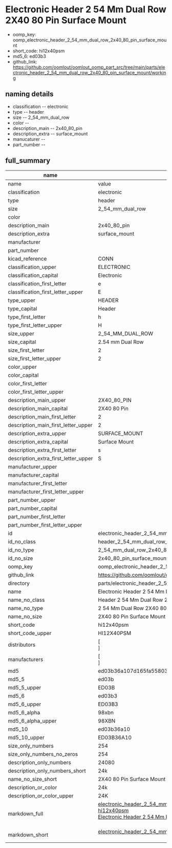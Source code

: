 # Electronic Header 2 54 Mm Dual Row 2X40 80 Pin Surface Mount

  
* oomp_key: oomp_electronic_header_2_54_mm_dual_row_2x40_80_pin_surface_mount 
* short_code: hi12x40psm
* md5_6: ed03b3  
* github_link: https://github.com/oomlout/oomlout_oomp_part_src/tree/main/parts/electronic_header_2_54_mm_dual_row_2x40_80_pin_surface_mount/working  
## naming details
* classification -- electronic
* type -- header
* size -- 2_54_mm_dual_row
* color -- 
* description_main -- 2x40_80_pin
* description_extra -- surface_mount
* manucaturer -- 
* part_number -- 





## full_summary
| name | value | 
| --- | --- | 
| name | value | 
| classification | electronic | 
| type | header | 
| size | 2_54_mm_dual_row | 
| color |  | 
| description_main | 2x40_80_pin | 
| description_extra | surface_mount | 
| manufacturer |  | 
| part_number |  | 
| kicad_reference | CONN | 
| classification_upper | ELECTRONIC | 
| classification_capital | Electronic | 
| classification_first_letter | e | 
| classification_first_letter_upper | E | 
| type_upper | HEADER | 
| type_capital | Header | 
| type_first_letter | h | 
| type_first_letter_upper | H | 
| size_upper | 2_54_MM_DUAL_ROW | 
| size_capital | 2.54 mm Dual Row | 
| size_first_letter | 2 | 
| size_first_letter_upper | 2 | 
| color_upper |  | 
| color_capital |  | 
| color_first_letter |  | 
| color_first_letter_upper |  | 
| description_main_upper | 2X40_80_PIN | 
| description_main_capital | 2X40 80 Pin | 
| description_main_first_letter | 2 | 
| description_main_first_letter_upper | 2 | 
| description_extra_upper | SURFACE_MOUNT | 
| description_extra_capital | Surface Mount | 
| description_extra_first_letter | s | 
| description_extra_first_letter_upper | S | 
| manufacturer_upper |  | 
| manufacturer_capital |  | 
| manufacturer_first_letter |  | 
| manufacturer_first_letter_upper |  | 
| part_number_upper |  | 
| part_number_capital |  | 
| part_number_first_letter |  | 
| part_number_first_letter_upper |  | 
| id | electronic_header_2_54_mm_dual_row_2x40_80_pin_surface_mount | 
| id_no_class | header_2_54_mm_dual_row_2x40_80_pin_surface_mount | 
| id_no_type | 2_54_mm_dual_row_2x40_80_pin_surface_mount | 
| id_no_size | 2x40_80_pin_surface_mount | 
| oomp_key | oomp_electronic_header_2_54_mm_dual_row_2x40_80_pin_surface_mount | 
| github_link | https://github.com/oomlout/oomlout_oomp_part_src/tree/main/parts/electronic_header_2_54_mm_dual_row_2x40_80_pin_surface_mount/working | 
| directory | parts/electronic_header_2_54_mm_dual_row_2x40_80_pin_surface_mount | 
| name | Electronic Header 2 54 Mm Dual Row 2X40 80 Pin Surface Mount | 
| name_no_class | Header 2 54 Mm Dual Row 2X40 80 Pin Surface Mount | 
| name_no_type | 2 54 Mm Dual Row 2X40 80 Pin Surface Mount | 
| name_no_size | 2X40 80 Pin Surface Mount | 
| short_code | hi12x40psm | 
| short_code_upper | HI12X40PSM | 
| distributors | [<br>] | 
| manufacturers | [<br>] | 
| md5 | ed03b36a107d165fa558038a1945f7a3 | 
| md5_5 | ed03b | 
| md5_5_upper | ED03B | 
| md5_6 | ed03b3 | 
| md5_6_upper | ED03B3 | 
| md5_6_alpha | 98xbn | 
| md5_6_alpha_upper | 98XBN | 
| md5_10 | ed03b36a10 | 
| md5_10_upper | ED03B36A10 | 
| size_only_numbers | 254 | 
| size_only_numbers_no_zeros | 254 | 
| description_only_numbers | 24080 | 
| description_only_numbers_short | 24k | 
| name_no_size_short | 2X40 80 Pin Surface Mount | 
| description_or_color | 24k | 
| description_or_color_upper | 24K | 
| markdown_full | [electronic_header_2_54_mm_dual_row_2x40_80_pin_surface_mount](https://github.com/oomlout/oomlout_oomp_part_src/tree/main/parts/electronic_header_2_54_mm_dual_row_2x40_80_pin_surface_mount/working)<br>[hi12x40psm](https://github.com/oomlout/oomlout_oomp_part_src/tree/main/parts/electronic_header_2_54_mm_dual_row_2x40_80_pin_surface_mount/working)<br>[Electronic Header 2 54 Mm Dual Row 2X40 80 Pin Surface Mount](https://github.com/oomlout/oomlout_oomp_part_src/tree/main/parts/electronic_header_2_54_mm_dual_row_2x40_80_pin_surface_mount/working)<br><br> | 
| markdown_short | [electronic_header_2_54_mm_dual_row_2x40_80_pin_surface_mount](https://github.com/oomlout/oomlout_oomp_part_src/tree/main/parts/electronic_header_2_54_mm_dual_row_2x40_80_pin_surface_mount/working)<br><br> | 
